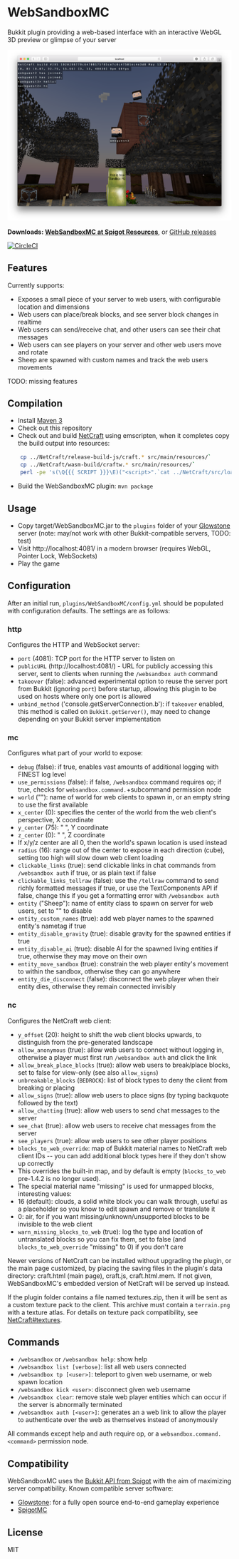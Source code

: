 # WebSandboxMC

Bukkit plugin providing a web-based interface with an interactive WebGL 3D preview or glimpse of your server

![Screenshot](screenshot.png)

**Downloads: [WebSandboxMC at Spigot Resources](https://www.spigotmc.org/resources/websandboxmc.39415/)**, or [GitHub releases](https://github.com/satoshinm/WebSandboxMC/releases/)

[![CircleCI](https://circleci.com/gh/satoshinm/WebSandboxMC.svg?style=svg)](https://circleci.com/gh/satoshinm/WebSandboxMC)

## Features
Currently supports:

* Exposes a small piece of your server to web users, with configurable location and dimensions
* Web users can place/break blocks, and see server block changes in realtime
* Web users can send/receive chat, and other users can see their chat messages
* Web users can see players on your server and other web users move and rotate
* Sheep are spawned with custom names and track the web users movements

TODO: missing features

## Compilation
* Install [Maven 3](http://maven.apache.org/download.html)
* Check out this repository
* Check out and build [NetCraft](https://github.com/satoshinm/NetCraft) using emscripten, when it completes copy the build output into resources:

```sh
    cp ../NetCraft/release-build-js/craft.* src/main/resources/`
    cp ../NetCraft/wasm-build/craftw.* src/main/resources/`
    perl -pe 's(\Q{{{ SCRIPT }}}\E)("<script>".`cat ../NetCraft/src/load.js`."</script>")e' -i src/main/resources/craft.html
```

* Build the WebSandboxMC plugin: `mvn package`

## Usage
* Copy target/WebSandboxMC.jar to the `plugins` folder of your [Glowstone](https://www.glowstone.net) server (note: may/not work with other Bukkit-compatible servers, TODO: test)
* Visit http://localhost:4081/ in a modern browser (requires WebGL, Pointer Lock, WebSockets)
* Play the game

## Configuration

After an initial run, `plugins/WebSandboxMC/config.yml` should be populated with configuration defaults.
The settings are as follows:

### http
Configures the HTTP and WebSocket server:

* `port` (4081): TCP port for the HTTP server to listen on
* `publicURL` (http://localhost:4081/) - URL for publicly accessing this server, sent to clients when running the `/websandbox auth` command
* `takeover` (false): advanced experimental option to reuse the server port from Bukkit (ignoring `port`) before startup, allowing this plugin to be used on hosts where only one port is allowed
* `unbind_method` ('console.getServerConnection.b'): if `takeover` enabled, this method is called on `Bukkit.getServer()`, may need to change depending on your Bukkit server implementation

### mc
Configures what part of your world to expose:

* `debug` (false): if true, enables vast amounts of additional logging with FINEST log level
* `use_permissions` (false): if false, `/websandbox` command requires op; if true, checks for `websandbox.command.`+subcommand permission node
* `world` (""): name of world for web clients to spawn in, or an empty string to use the first available
* `x_center` (0): specifies the center of the world from the web client's perspective, X coordinate
* `y_center` (75): " ", Y coordinate
* `z_center` (0): " ", Z coordinate
 * If x/y/z center are all 0, then the world's spawn location is used instead
* `radius` (16): range out of the center to expose in each direction (cube), setting too high will slow down web client loading
* `clickable_links` (true): send clickable links in chat commands from `/websandbox auth` if true, or as plain text if false
* `clickable_links_tellraw` (false): use the `/tellraw` command to send richly formatted messages if true, or use the TextComponents API if false, change this if you get a formatting error with `/websandbox auth`
* `entity` ("Sheep"): name of entity class to spawn on server for web users, set to "" to disable
* `entity_custom_names` (true): add web player names to the spawned entity's nametag if true
* `entity_disable_gravity` (true): disable gravity for the spawned entities if true
* `entity_disable_ai` (true): disable AI for the spawned living entities if true, otherwise they may move on their own
* `entity_move_sandbox` (true): constrain the web player entity's movement to within the sandbox, otherwise they can go anywhere
* `entity_die_disconnect` (false): disconnect the web player when their entity dies, otherwise they remain connected invisibly

### nc
Configures the NetCraft web client:

* `y_offset` (20): height to shift the web client blocks upwards, to distinguish from the pre-generated landscape
* `allow_anonymous` (true): allow web users to connect without logging in, otherwise a player must first run `/websandbox auth` and click the link
* `allow_break_place_blocks` (true): allow web users to break/place blocks, set to false for view-only (see also `allow_signs`)
* `unbreakable_blocks` (`BEDROCK`): list of block types to deny the client from breaking or placing
* `allow_signs` (true): allow web users to place signs (by typing backquote followed by the text)
* `allow_chatting` (true): allow web users to send chat messages to the server
* `see_chat` (true): allow web users to receive chat messages from the server
* `see_players` (true): allow web users to see other player positions
* `blocks_to_web_override`: map of Bukkit material names to NetCraft web client IDs -- you can add additional block types here if they don't show up correctly
 * This overrides the built-in map, and by default is empty (`blocks_to_web` pre-1.4.2 is no longer used).
 * The special material name "missing" is used for unmapped blocks, interesting values:
  * 16 (default): clouds, a solid white block you can walk through, useful as a placeholder so you know to edit spawn and remove or translate it
  * 0: air, for if you want missing/unknown/unsupported blocks to be invisible to the web client
* `warn_missing_blocks_to_web` (true): log the type and location of untranslated blocks so you can fix them, set to false (and `blocks_to_web_override` "missing" to 0) if you don't care

Newer versions of NetCraft can be installed without upgrading the plugin, or the main page customized,
by placing the saving files in the plugin's data directory: craft.html (main page), craft.js, craft.html.mem.
If not given, WebSandboxMC's embedded version of NetCraft will be served up instead.

If the plugin folder contains a file named textures.zip, then it will be sent as a custom texture pack
to the client. This archive must contain a `terrain.png` with a texture atlas. For details on
texture pack compatibility, see [NetCraft#textures](https://github.com/satoshinm/NetCraft#textures).

## Commands

* `/websandbox` or `/websandbox help`: show help
* `/websandbox list [verbose]`: list all web users connected
* `/websandbox tp [<user>]`: teleport to given web username, or web spawn location
* `/websandbox kick <user>`: disconnect given web username
* `/websandbox clear`: remove stale web player entities which can occur if the server is abnormally terminated
* `/websandbox auth [<user>]`: generates an a web link to allow the player to authenticate over the web as themselves instead of anonymously

All commands except help and auth require op, or a `websandbox.command.<command>` permission node.

## Compatibility

WebSandboxMC uses the [Bukkit API from Spigot](https://hub.spigotmc.org/javadocs/bukkit/) with the aim of maximizing
server compatibility. Known compatible server software:

* [Glowstone](https://www.glowstone.net): for a fully open source end-to-end gameplay experience
* [SpigotMC](https://www.spigotmc.org)

## License

MIT
